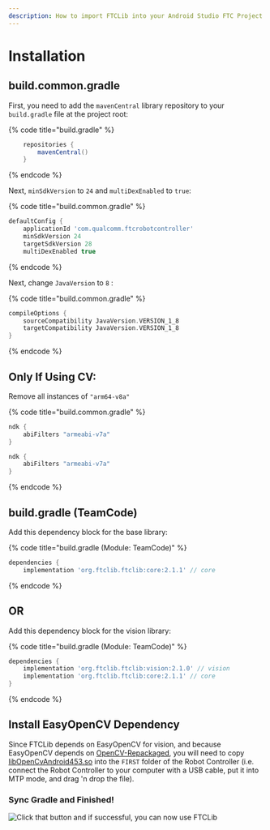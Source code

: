 ```yaml
---
description: How to import FTCLib into your Android Studio FTC Project
---
```


# Installation

## build.common.gradle

First, you need to add the `mavenCentral` library repository to your `build.gradle` file at the project root:

{% code title="build.gradle" %}
```groovy
    repositories {
        mavenCentral()
    }
```
{% endcode %}

Next, `minSdkVersion` to `24` and `multiDexEnabled` to `true`:

{% code title="build.common.gradle" %}
```groovy
defaultConfig {
    applicationId 'com.qualcomm.ftcrobotcontroller'
    minSdkVersion 24
    targetSdkVersion 28
    multiDexEnabled true
```
{% endcode %}

Next, change `JavaVersion` to `8` :

{% code title="build.common.gradle" %}
```groovy
compileOptions {
    sourceCompatibility JavaVersion.VERSION_1_8
    targetCompatibility JavaVersion.VERSION_1_8
}
```
{% endcode %}

## Only If Using CV:

Remove all instances of `"arm64-v8a"`

{% code title="build.common.gradle" %}
```groovy
ndk {
    abiFilters "armeabi-v7a"
}

ndk {
    abiFilters "armeabi-v7a"
}
```
{% endcode %}

## build.gradle \(TeamCode\)

Add this dependency block for the base library:

{% code title="build.gradle \(Module: TeamCode\)" %}
```groovy
dependencies {
    implementation 'org.ftclib.ftclib:core:2.1.1' // core
```
{% endcode %}

## OR

Add this dependency block for the vision library:

{% code title="build.gradle \(Module: TeamCode\)" %}
```groovy
dependencies {
    implementation 'org.ftclib.ftclib:vision:2.1.0' // vision
    implementation 'org.ftclib.ftclib:core:2.1.1' // core
}
```
{% endcode %}

## Install EasyOpenCV Dependency

Since FTCLib depends on EasyOpenCV for vision, and because EasyOpenCV depends on [OpenCV-Repackaged](https://github.com/OpenFTC/OpenCV-Repackaged), you will need to copy [libOpenCvAndroid453.so](https://github.com/OpenFTC/OpenCV-Repackaged/tree/9a4d3d4bc001feffb3767842fa2de0c38a98883a/doc/native_libs/armeabi-v7a) into the `FIRST` folder of the Robot Controller (i.e. connect the Robot Controller to your computer with a USB cable, put it into MTP mode, and drag 'n drop the file).

### Sync Gradle and Finished!

![Click that button and if successful, you can now use FTCLib](.gitbook/assets/gradle-sync.png)

